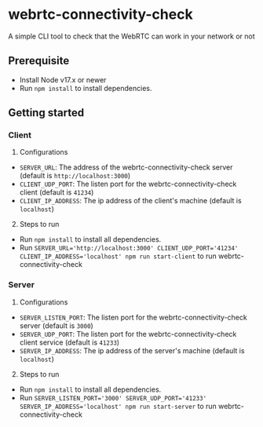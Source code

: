 # webrtc-connectivity-check
A simple CLI tool to check that the WebRTC can work in your network or not

## Prerequisite
- Install Node v17.x or newer
- Run `npm install` to install dependencies.
## Getting started
### Client
1. Configurations
- `SERVER_URL`: The address of the webrtc-connectivity-check server (default is `http://localhost:3000`)
- `CLIENT_UDP_PORT`: The listen port for the webrtc-connectivity-check client (default is `41234`)
- `CLIENT_IP_ADDRESS`: The ip address of the client's machine (default is `localhost`)
2. Steps to run
- Run `npm install` to install all dependencies.
- Run `SERVER_URL='http://localhost:3000' CLIENT_UDP_PORT='41234' CLIENT_IP_ADDRESS='localhost' npm run start-client` to run webrtc-connectivity-check
### Server
1. Configurations
- `SERVER_LISTEN_PORT`: The listen port for the webrtc-connectivity-check server (default is `3000`)
- `SERVER_UDP_PORT`: The listen port for the webrtc-connectivity-check client service (default is `41233`)
- `SERVER_IP_ADDRESS`: The ip address of the server's machine (default is `localhost`)
2. Steps to run
- Run `npm install` to install all dependencies.
- Run `SERVER_LISTEN_PORT='3000' SERVER_UDP_PORT='41233' SERVER_IP_ADDRESS='localhost' npm run start-server` to run webrtc-connectivity-check
